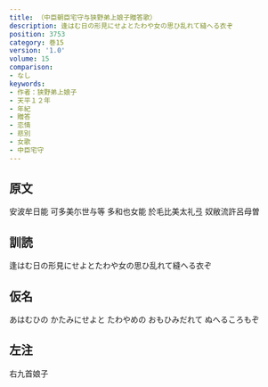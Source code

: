 ```yaml
---
title: （中臣朝臣宅守与狭野弟上娘子贈答歌）
description: 逢はむ日の形見にせよとたわや女の思ひ乱れて縫へる衣ぞ
position: 3753
category: 巻15
version: '1.0'
volume: 15
comparison:
- なし
keywords:
- 作者：狭野弟上娘子
- 天平１２年
- 年紀
- 贈答
- 恋情
- 悲別
- 女歌
- 中臣宅守
---
```


## 原文

安波牟日能 可多美尓世与等 多和也女能 於毛比美太礼弖 奴敝流許呂母曽

## 訓読

逢はむ日の形見にせよとたわや女の思ひ乱れて縫へる衣ぞ

## 仮名

あはむひの かたみにせよと たわやめの おもひみだれて ぬへるころもぞ

## 左注

右九首娘子
